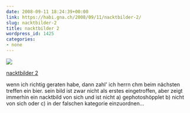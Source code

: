 ```yaml
---
date: 2008-09-11 18:24:39+00:00
link: https://habi.gna.ch/2008/09/11/nacktbilder-2/
slug: nacktbilder-2
title: nacktbilder 2
wordpress_id: 1425
categories:
- none
---
```



 [![](https://static.flickr.com/3226/2849081540_b8f9bb594f_m.jpg)](https://www.flickr.com/photos/habi/2849081540/)
   

 
  [nacktbilder 2](https://www.flickr.com/photos/habi/2849081540/)
    

 



wenn ich richtig geraten habe, dann zahl' ich herrn chm beim nächsten treffen ein bier. sein bild ist zwar nicht als erstes eingetroffen, aber zeigt immerhin ein nacktbild von sich und ist nicht a) gephotoshöpplet b) nicht von sich oder c) in der falschen kategorie einzuordnen...
  

